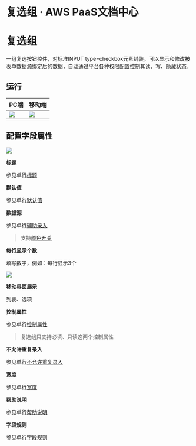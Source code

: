 # 复选组 · AWS PaaS文档中心

# 复选组

一组复选按钮控件，对标准INPUT type=checkbox元素封装。可以显示和修改被表单数据源绑定后的数据，自动通过平台各种权限配置控制其读、写、隐藏状态。

## 运行

PC端 | 移动端  
---|---  
[![](https://docs.awspaas.com/user-manual/aws-pass-console-user-manual-form-vue-64ga/zj/textR_PC.png)](<textR_PC.png>) | [![](https://docs.awspaas.com/user-manual/aws-pass-console-user-manual-form-vue-64ga/zj/textR_mobile.png)](<textR_mobile.png>)  
  
## 配置字段属性

[![](https://docs.awspaas.com/user-manual/aws-pass-console-user-manual-form-vue-64ga/zj/textco1.png)](<textco1.png>)

**标题**

参见单行[标题](<text.html#title>)

**默认值**

参见单行[默认值](<text.html#mrz>)

**数据源**

参见单行[辅助录入](<text.html#source>)

> 支持[颜色开关](<radiogroups.html#color>)

**每行显示个数**

填写数字，例如：每行显示3个  

[![](https://docs.awspaas.com/user-manual/aws-pass-console-user-manual-form-vue-64ga/zj/radiogroupsD2.png)](<radiogroupsD2.png>)

**移动界面展示**

列表、选项

**控制属性**

参见单行[控制属性](<text.html#control>)

> 复选组只支持必填、只读这两个控制属性

**不允许重复录入**

参见单行[不允许重复录入](<text.html#nocopy>)

**宽度**

参见单行[宽度](<text.html#wigth>)

**帮助说明**

参见单行[帮助说明](<text.html#help>)

**字段规则**

参见单行[字段规则](<text.html#zdgz>)